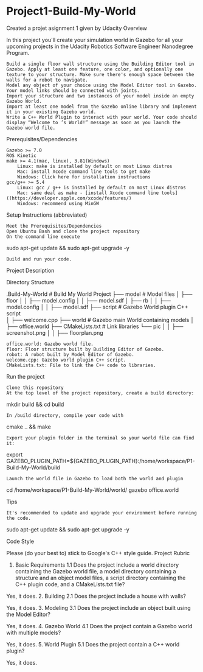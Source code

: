 # Project1-Build-My-World
Created a projet asignment 1 given by Udacity 
Overview

In this project you'll create your simulation world in Gazebo for all your upcoming projects in the Udacity Robotics Software Engineer Nanodegree Program.

    Build a single floor wall structure using the Building Editor tool in Gazebo. Apply at least one feature, one color, and optionally one texture to your structure. Make sure there's enough space between the walls for a robot to navigate.
    Model any object of your choice using the Model Editor tool in Gazebo. Your model links should be connected with joints.
    Import your structure and two instances of your model inside an empty Gazebo World.
    Import at least one model from the Gazebo online library and implement it in your existing Gazebo world.
    Write a C++ World Plugin to interact with your world. Your code should display “Welcome to ’s World!” message as soon as you launch the Gazebo world file.

Prerequisites/Dependencies

    Gazebo >= 7.0
    ROS Kinetic
    make >= 4.1(mac, linux), 3.81(Windows)
        Linux: make is installed by default on most Linux distros
        Mac: install Xcode command line tools to get make
        Windows: Click here for installation instructions
    gcc/g++ >= 5.4
        Linux: gcc / g++ is installed by default on most Linux distros
        Mac: same deal as make - [install Xcode command line tools]((https://developer.apple.com/xcode/features/)
        Windows: recommend using MinGW

Setup Instructions (abbreviated)

    Meet the Prerequisites/Dependencies
    Open Ubuntu Bash and clone the project repository
    On the command line execute

sudo apt-get update && sudo apt-get upgrade -y

    Build and run your code.

Project Description

Directory Structure

.Build-My-World                    # Build My World Project 
├── model                          # Model files 
│   ├── floor
│   │   ├── model.config
│   │   ├── model.sdf
│   ├── rb
│   │   ├── model.config
│   │   ├── model.sdf
├── script                         # Gazebo World plugin C++ script      
│   ├── welcome.cpp
├── world                          # Gazebo main World containing models 
│   ├── office.world
├── CMakeLists.txt                 # Link libraries 
└── pic 
│   │   ├── screenshot.png
│   │   ├── floorplan.png

    office.world: Gazebo world file.
    floor: Floor structure built by Building Editor of Gazebo.
    robot: A robot built by Model Editor of Gazebo.
    welcome.cpp: Gazebo world plugin C++ script.
    CMakeLists.txt: File to link the C++ code to libraries.

Run the project

    Clone this repository
    At the top level of the project repository, create a build directory:

mkdir build && cd build

    In /build directory, compile your code with

cmake .. && make

    Export your plugin folder in the terminal so your world file can find it:

export GAZEBO_PLUGIN_PATH=${GAZEBO_PLUGIN_PATH}:/home/workspace/P1-Build-My-World/build

    Launch the world file in Gazebo to load both the world and plugin

cd /home/workspace/P1-Build-My-World/world/
gazebo office.world

Tips

    It's recommended to update and upgrade your environment before running the code.

sudo apt-get update && sudo apt-get upgrade -y

Code Style

Please (do your best to) stick to Google's C++ style guide.
Project Rubric
1. Basic Requirements
1.1 Does the project include a world directory containing the Gazebo world file, a model directory containing a structure and an object model files, a script directory containing the C++ plugin code, and a CMakeLists.txt file?

Yes, it does.
2. Building
2.1 Does the project include a house with walls?

Yes, it does.
3. Modeling
3.1 Does the project include an object built using the Model Editor?

Yes, it does.
4. Gazebo World
4.1 Does the project contain a Gazebo world with multiple models?

Yes, it does.
5. World Plugin
5.1 Does the project contain a C++ world plugin?

Yes, it does.
